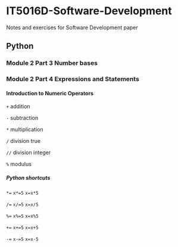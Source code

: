 # IT5016D-Software-Development
Notes and exercises for Software Development paper

## Python 

### Module 2 Part 3 Number bases

### Module 2 Part 4 Expressions and Statements

#### Introduction to Numeric Operators

`+` addition

`-` subtraction

`*` multiplication

`/` division true

`//` division integer

`%` modulus

##### Python shortcuts

`*=`    `x*=5`    `x=x*5`

`/=`    `x/=5`    `x=x/5`

`%=`    `x%=5`    `x=x%5`

`+=`    `x+=5`    `x=x+5`

`-=`    `x-=5`    `x=x-5`
